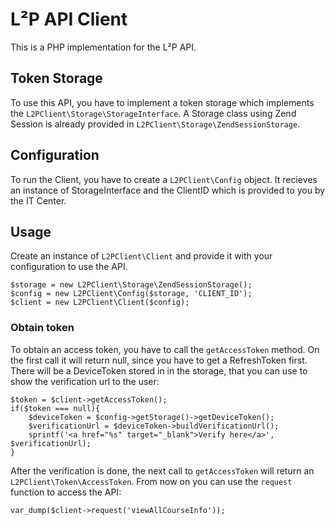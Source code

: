 # L²P API Client

This is a PHP implementation for the L²P API.

## Token Storage

To use this API, you have to implement a token storage which implements the ```L2PClient\Storage\StorageInterface```. A Storage class using Zend Session is already provided in ```L2PClient\Storage\ZendSessionStorage```.

## Configuration

To run the Client, you have to create a ```L2PClient\Config``` object. It recieves an instance of StorageInterface and the ClientID which is provided to you by the IT Center.

## Usage

Create an instance of ```L2PClient\Client``` and provide it with your configuration to use the API.

```
$storage = new L2PClient\Storage\ZendSessionStorage();
$config = new L2PClient\Config($storage, 'CLIENT_ID');
$client = new L2PClient\Client($config);
```

### Obtain token

To obtain an access token, you have to call the ```getAccessToken``` method. On the first call it will return null, since you have to get a RefreshToken first. There will be a DeviceToken stored in in the storage, that you can use to show the verification url to the user:

```
$token = $client->getAccessToken();
if($token === null){
	$deviceToken = $config->getStorage()->getDeviceToken();
	$verificationUrl = $deviceToken->buildVerificationUrl();
	sprintf('<a href="%s" target="_blank">Verify here</a>', $verificationUrl);
}
```

After the verification is done, the next call to ```getAccessToken``` will return an ```L2PClient\Token\AccessToken```. From now on you can use the ```request``` function to access the API:


```
var_dump($client->request('viewAllCourseInfo'));
```
